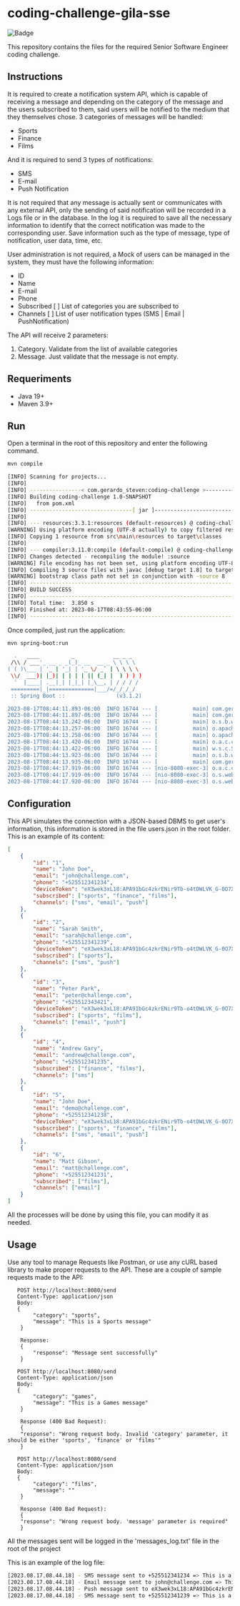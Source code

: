 # coding-challenge-gila-sse

![Badge](https://img.shields.io/badge/Enthusiasm-over_9000-dargreen)

This repository contains the files for the required Senior Software Engineer coding challenge.

## Instructions
It is required to create a notification system API, which is capable of receiving a message and depending
on the category of the message and the users subscribed to them, said users will be notified to the
medium that they themselves chose.
3 categories of messages will be handled:

- Sports
- Finance
- Films

And it is required to send 3 types of notifications:

- SMS
- E-mail
- Push Notification

It is not required that any message is actually sent or communicates with any external API, only the
sending of said notification will be recorded in a Logs file or in the database.
In the log it is required to save all the necessary information to identify that the correct notification
was made to the corresponding user. Save information such as the type of message, type of
notification, user data, time, etc.

User administration is not required, a Mock of users can be managed in the system, they must have the
following information:

- ID
- Name
- E-mail
- Phone
- Subscribed [ ] List of categories you are subscribed to
- Channels [ ] List of user notification types (SMS | Email | PushNotification)

The API will receive 2 parameters:

1. Category. Validate from the list of available categories
2. Message. Just validate that the message is not empty.

## Requeriments
- Java 19+
- Maven 3.9+

## Run
Open a terminal in the root of this repository and enter the following command.

```bash
mvn compile

[INFO] Scanning for projects...
[INFO]
[INFO] ----------------< com.gerardo_steven:coding-challenge >-----------------
[INFO] Building coding-challenge 1.0-SNAPSHOT
[INFO]   from pom.xml
[INFO] --------------------------------[ jar ]---------------------------------
[INFO]
[INFO] --- resources:3.3.1:resources (default-resources) @ coding-challenge ---
[WARNING] Using platform encoding (UTF-8 actually) to copy filtered resources, i.e. build is platform dependent!
[INFO] Copying 1 resource from src\main\resources to target\classes
[INFO]
[INFO] --- compiler:3.11.0:compile (default-compile) @ coding-challenge ---
[INFO] Changes detected - recompiling the module! :source
[WARNING] File encoding has not been set, using platform encoding UTF-8, i.e. build is platform dependent!
[INFO] Compiling 3 source files with javac [debug target 1.8] to target\classes
[WARNING] bootstrap class path not set in conjunction with -source 8
[INFO] ------------------------------------------------------------------------
[INFO] BUILD SUCCESS
[INFO] ------------------------------------------------------------------------
[INFO] Total time:  3.850 s
[INFO] Finished at: 2023-08-17T08:43:55-06:00
[INFO] ------------------------------------------------------------------------

```

Once compiled, just run the application:

```bash
mvn spring-boot:run

  .   ____          _            __ _ _
 /\\ / ___'_ __ _ _(_)_ __  __ _ \ \ \ \
( ( )\___ | '_ | '_| | '_ \/ _` | \ \ \ \
 \\/  ___)| |_)| | | | | || (_| |  ) ) ) )
  '  |____| .__|_| |_|_| |_\__, | / / / /
 =========|_|==============|___/=/_/_/_/
 :: Spring Boot ::                (v3.1.2)

2023-08-17T08:44:11.893-06:00  INFO 16744 --- [           main] com.gerardo_steven.RestApiApp            : Starting RestApiApp using Java 19.0.2 with PID 16744 (D:\elife\dev\coding-challenge-gila-sse\target\classes started by cabel in D:\elife\dev\coding-challenge-gila-sse)
2023-08-17T08:44:11.897-06:00  INFO 16744 --- [           main] com.gerardo_steven.RestApiApp            : No active profile set, falling back to 1 default profile: "default"
2023-08-17T08:44:13.242-06:00  INFO 16744 --- [           main] o.s.b.w.embedded.tomcat.TomcatWebServer  : Tomcat initialized with port(s): 8080 (http)
2023-08-17T08:44:13.257-06:00  INFO 16744 --- [           main] o.apache.catalina.core.StandardService   : Starting service [Tomcat]
2023-08-17T08:44:13.258-06:00  INFO 16744 --- [           main] o.apache.catalina.core.StandardEngine    : Starting Servlet engine: [Apache Tomcat/10.1.11]
2023-08-17T08:44:13.420-06:00  INFO 16744 --- [           main] o.a.c.c.C.[Tomcat].[localhost].[/]       : Initializing Spring embedded WebApplicationContext
2023-08-17T08:44:13.422-06:00  INFO 16744 --- [           main] w.s.c.ServletWebServerApplicationContext : Root WebApplicationContext: initialization completed in 1442 ms
2023-08-17T08:44:13.923-06:00  INFO 16744 --- [           main] o.s.b.w.embedded.tomcat.TomcatWebServer  : Tomcat started on port(s): 8080 (http) with context path ''
2023-08-17T08:44:13.935-06:00  INFO 16744 --- [           main] com.gerardo_steven.RestApiApp            : Started RestApiApp in 2.595 seconds (process running for 3.088)
2023-08-17T08:44:17.919-06:00  INFO 16744 --- [nio-8080-exec-3] o.a.c.c.C.[Tomcat].[localhost].[/]       : Initializing Spring DispatcherServlet 'dispatcherServlet'
2023-08-17T08:44:17.919-06:00  INFO 16744 --- [nio-8080-exec-3] o.s.web.servlet.DispatcherServlet        : Initializing Servlet 'dispatcherServlet'
2023-08-17T08:44:17.920-06:00  INFO 16744 --- [nio-8080-exec-3] o.s.web.servlet.DispatcherServlet        : Completed initialization in 1 ms
```

## Configuration
This API simulates the connection with a JSON-based DBMS to get user's information, this information is stored in the file users.json in the root folder. This is an example of its content:
```json
[
	{
		"id": "1",
		"name": "John Doe",
		"email": "john@challenge.com",
		"phone": "+525512341234",
		"deviceToken": "eX3wek3xL18:APA91bGc4zkrENir9Tb-o4tDWLVK_G-0O7XfDvcJ-6-EXAMPLE_TOKEN_Here-1234567890abcdef1234567890abcdef1234567890abcdef1234567890abcdef",
		"subscribed": ["sports", "finance", "films"],
		"channels": ["sms", "email", "push"]
	},
	{
		"id": "2",
		"name": "Sarah Smith",
		"email": "sarah@challenge.com",
		"phone": "+525512341239",
		"deviceToken": "eX3wek3xL18:APA91bGc4zkrENir9Tb-o4tDWLVK_G-0O7XfDvcJ-6-EXAMPLE_TOKEN_Here-1234567890abcdef1234567890abcdef1234567890abcdef1234567890abcdef",
		"subscribed": ["sports"],
		"channels": ["sms", "push"]
	},
	{
		"id": "3",
		"name": "Peter Park",
		"email": "peter@challenge.com",
		"phone": "+525512343421",
		"deviceToken": "eX3wek3xL18:APA91bGc4zkrENir9Tb-o4tDWLVK_G-0O7XfDvcJ-6-EXAMPLE_TOKEN_Here-1234567890abcdef1234567890abcdef1234567890abcdef1234567890abcdef",
		"subscribed": ["sports", "films"],
		"channels": ["email", "push"]
	},
	{
		"id": "4",
		"name": "Andrew Gary",
		"email": "andrew@challenge.com",
		"phone": "+525512341235",
		"subscribed": ["finance", "films"],
		"channels": ["sms"]
	},
	{
		"id": "5",
		"name": "John Doe",
		"email": "demo@challenge.com",
		"phone": "+525512341238",
		"deviceToken": "eX3wek3xL18:APA91bGc4zkrENir9Tb-o4tDWLVK_G-0O7XfDvcJ-6-EXAMPLE_TOKEN_Here-1234567890abcdef1234567890abcdef1234567890abcdef1234567890abcdef",
		"subscribed": ["sports", "finance", "films"],
		"channels": ["sms", "email", "push"]
	},
	{
		"id": "6",
		"name": "Matt Gibson",
		"email": "matt@challenge.com",
		"phone": "+525512341231",
		"subscribed": ["films"],
		"channels": ["email"]
	}
]
```

All the processes will be done by using this file, you can modify it as needed.

## Usage
Use any tool to manage Requests like Postman, or use any cURL based library to make proper requests to the API. These are a couple of sample requests made to the API:

```http
   POST http://localhost:8080/send
   Content-Type: application/json
   Body:
   {
	    "category": "sports",
	    "message": "This is a Sports message"
	}

	Response:
	{
    	"response": "Message sent successfully"
	}
```

```http
   POST http://localhost:8080/send
   Content-Type: application/json
   Body:
   {
	    "category": "games",
	    "message": "This is a Games message"
	}

	Response (400 Bad Request):
	{
   	"response": "Wrong request body. Invalid 'category' parameter, it should be either 'sports', 'finance' or 'films'"
	}
```

```http
   POST http://localhost:8080/send
   Content-Type: application/json
   Body:
   {
	    "category": "films",
	    "message": ""
	}

	Response (400 Bad Request):
	{
   	"response": "Wrong request body. 'message' parameter is required"
	}
```

All the messages sent will be logged in the 'messages_log.txt' file in the root of the project

This is an example of the log file:

```bash
[2023.08.17.08.44.18] - SMS message sent to +525512341234 => This is a Sports message
[2023.08.17.08.44.18] - Email message sent to john@challenge.com => This is a Sports message
[2023.08.17.08.44.18] - Push message sent to eX3wek3xL18:APA91bGc4zkrENir9Tb-o4tDWLVK_G-0O7XfDvcJ-6-EXAMPLE_TOKEN_Here-1234567890abcdef1234567890abcdef1234567890abcdef1234567890abcdef => This is a Sports message
[2023.08.17.08.44.18] - SMS message sent to +525512341239 => This is a Sports message
```